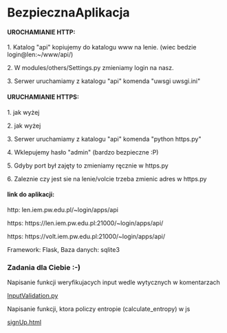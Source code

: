 # BezpiecznaAplikacja

<h4>UROCHAMIANIE HTTP:</h4>
<p>1. Katalog "api" kopiujemy do katalogu www na lenie. (wiec bedzie login@len:~/www/api/)</p>
<p>2. W modules/others/Settings.py zmieniamy login na nasz.</p>
<p>3. Serwer uruchamiamy z katalogu "api" komenda "uwsgi uwsgi.ini"</p>

<h4>URUCHAMIANIE HTTPS:</h4>
<p>1. jak wyżej</p>
<p>2. jak wyżej</p>
<p>3. Serwer uruchamiamy z katalogu "api" komenda "python https.py"</p>
<p>4. Wklepujemy hasło "admin" (bardzo bezpieczne :P)</p>
<p>5. Gdyby port był zajęty to zmieniamy ręcznie w https.py</p>
<p>6. Zaleznie czy jest sie na lenie/volcie trzeba zmienic adres w https.py</p>
  
<h4>link do aplikacji:</h4>
<p>http: len.iem.pw.edu.pl/~login/apps/api</p>
<p>https: https://len.iem.pw.edu.pl:21000/~login/apps/api/ </p>
<p>https: https://volt.iem.pw.edu.pl:21000/~login/apps/api/ </p>

<p>Framework: Flask, Baza danych: sqlite3</p>

<h3> Zadania dla Ciebie :-) </h3>
<p> Napisanie funkcji weryfikujacych input wedle wytycznych w komentarzach</p>
<a href="https://github.com/ShaFear/BezpiecznaAplikacja/blob/master/api/modules/security/InputValidation.py">InputValidation.py</a><p> Napisanie funkcji, ktora policzy entropie (calculate_entropy) w js </p>
<a href="https://github.com/ShaFear/BezpiecznaAplikacja/blob/master/api/templates/signUp.html">signUp.html</a>
